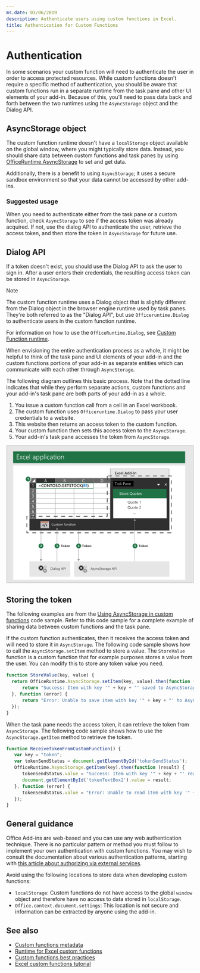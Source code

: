 ```yaml
---
ms.date: 03/06/2019
description: Authenticate users using custom functions in Excel.
title: Authentication for Custom Functions
---
```


# Authentication

In some scenarios your custom function will need to authenticate the user in order to access protected resources. While custom functions doesn't require a specific method of authentication, you should be aware that custom functions run in a separate runtime from the task pane and other UI elements of your add-in. Because of this, you'll need to pass data back and forth between the two runtimes using the `AsyncStorage` object and the Dialog API.
  
## AsyncStorage object

The custom function runtime doesn't have a `localStorage` object available on the global window, where you might typically store data. Instead, you should share data between custom functions and task panes by using [OfficeRuntime.AsyncStorage](https://docs.microsoft.com/javascript/api/office-runtime/officeruntime.asyncstorage) to set and get data.

Additionally, there is a benefit to using `AsyncStorage`; it uses a secure sandbox environment so that your data cannot be accessed by other add-ins.

### Suggested usage

When you need to authenticate either from the task pane or a custom function, check `AsyncStorage` to see if the access token was already acquired. If not, use the dialog API to authenticate the user, retrieve the access token, and then store the token in `AsyncStorage` for future use.

## Dialog API

If a token doesn't exist, you should use the Dialog API to ask the user to sign in. After a user enters their credentials, the resulting access token can be stored in `AsyncStorage`.

> [!NOTE]
> The custom function runtime uses a Dialog object that is slightly different from the Dialog object in the browser engine runtime used by task panes. They're both referred to as the "Dialog API", but use `Officeruntime.Dialog` to authenticate users in the custom function runtime.

For information on how to use the `OfficeRuntime.Dialog`, see [Custom Function runtime](https://docs.microsoft.com/en-us/office/dev/add-ins/excel/custom-functions-runtime?view=office-js#displaying-a-dialog-box).

When envisioning the entire authentication process as a whole, it might be helpful to think of the task pane and UI elements of your add-in and the custom functions portions of your add-in as separate entities which can communicate with each other through `AsyncStorage`.

The following diagram outlines this basic process. Note that the dotted line indicates that while they perform separate actions, custom functions and your add-in's task pane are both parts of your add-in as a whole.

1. You issue a custom function call from a cell in an Excel workbook.
2. The custom function uses `Officeruntime.Dialog` to pass your user credentials to a website.
3. This website then returns an access token to the custom function.
4. Your custom function then sets this access token to the `AsyncStorage`.
5. Your add-in's task pane accesses the token from `AsyncStorage`.

![Diagram of custom functions, OfficeRuntime, and task panes working together.](../images/Authdiagram.png "Authentication diagram.")

## Storing the token

The following examples are from the [Using AsyncStorage in custom functions](https://github.com/OfficeDev/PnP-OfficeAddins/tree/master/Excel-custom-functions/AsyncStorage) code sample. Refer to this code sample for a complete example of sharing data between custom functions and the task pane.

If the custom function authenticates, then it receives the access token and will need to store it in `AsyncStorage`. The following code sample shows how to call the `AsyncStorage.setItem` method to store a value. The `StoreValue` function is a custom function that for example purposes stores a value from the user. You can modify this to store any token value you need.

```javascript
function StoreValue(key, value) {
  return OfficeRuntime.AsyncStorage.setItem(key, value).then(function (result) {
      return "Success: Item with key '" + key + "' saved to AsyncStorage.";
  }, function (error) {
      return "Error: Unable to save item with key '" + key + "' to AsyncStorage. " + error;
  });
}
```

When the task pane needs the access token, it can retrieve the token from `AsyncStorage`. The following code sample shows how to use the `AsyncStorage.getItem` method to retrieve the token.

```javascript
function ReceiveTokenFromCustomFunction() {
   var key = "token";
   var tokenSendStatus = document.getElementById('tokenSendStatus');
   OfficeRuntime.AsyncStorage.getItem(key).then(function (result) {
      tokenSendStatus.value = "Success: Item with key '" + key + "' read from AsyncStorage.";
      document.getElementById('tokenTextBox2').value = result;
   }, function (error) {
      tokenSendStatus.value = "Error: Unable to read item with key '" + key + "' from AsyncStorage. " + error;
   });
}
```

## General guidance

Office Add-ins are web-based and you can use any web authentication technique. There is no particular pattern or method you must follow to implement your own authentication with custom functions. You may wish to consult the documentation about various authentication patterns, starting with [this article about authorizing via external services](https://docs.microsoft.com/en-us/office/dev/add-ins/develop/auth-external-add-ins?view=office-js).  

Avoid using the following locations to store data when developing custom functions:  

- `localStorage`: Custom functions do not have access to the global `window` object and therefore have no access to data     stored in `localStorage`.
- `Office.context.document.settings`:  This location is not secure and information can be extracted by anyone using the     add-in.

## See also

* [Custom functions metadata](custom-functions-json.md)
* [Runtime for Excel custom functions](custom-functions-runtime.md)
* [Custom functions best practices](custom-functions-best-practices.md)
* [Excel custom functions tutorial](excel-tutorial-custom-functions.md)
